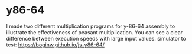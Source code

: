 # y86-64
I made two different multiplication programs for y-86-64 assembly to illustrate the effectiveness of peasant multiplication.
You can see a clear difference between execution speeds with large input values.
simulator to test: https://boginw.github.io/js-y86-64/
